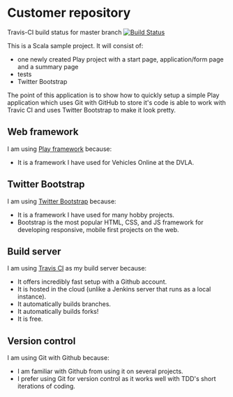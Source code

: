 Customer repository
====

Travis-CI build status for master branch [![Build Status](https://travis-ci.org/vivrichards600/customer-repository.svg?branch=master)](https://travis-ci.org/vivrichards600/customer-repository)


This is a Scala sample project. It will consist of:

* one newly created Play project with a start page, application/form page and a summary page
* tests
* Twitter Bootstrap


The point of this application is to show how to quickly setup a simple Play application which uses Git with GitHub to store it's code is able to work with Travic CI and uses Twitter Bootstrap to make it look pretty.

Web framework
-------------
I am using [Play framework](http://www.playframework.com/documentation/2.3.x/Home) because:

* It is a framework I have used for Vehicles Online at the DVLA.

Twitter Bootstrap
-------------
I am using [Twitter Bootstrap](http://www.http://getbootstrap.com/) because:

* It is a framework I have used for many hobby projects.
* Bootstrap is the most popular HTML, CSS, and JS framework for developing responsive, mobile first projects on the web.

Build server
------------
I am using [Travis CI](https://travis-ci.org/vivrichards600) as my build server because:

* It offers incredibly fast setup with a Github account.
* It is hosted in the cloud (unlike a Jenkins server that runs as a local instance).
* It automatically builds branches.
* It automatically builds forks!
* It is free.

Version control
---------------

I am using Git with Github because:

* I am familiar with Github from using it on several projects.
* I prefer using Git for version control as it works well with TDD's short iterations of coding.

